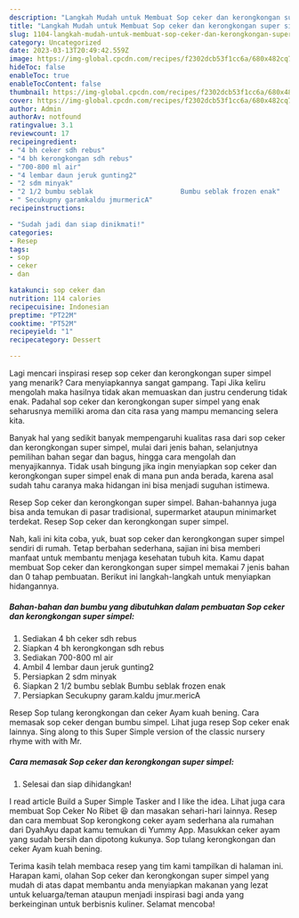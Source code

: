 ```yaml
---
description: "Langkah Mudah untuk Membuat Sop ceker dan kerongkongan super simpel Menu Buka Puas"
title: "Langkah Mudah untuk Membuat Sop ceker dan kerongkongan super simpel Menu Buka Puas"
slug: 1104-langkah-mudah-untuk-membuat-sop-ceker-dan-kerongkongan-super-simpel-menu-buka-puas
category: Uncategorized
date: 2023-03-13T20:49:42.559Z
image: https://img-global.cpcdn.com/recipes/f2302dcb53f1cc6a/680x482cq70/sop-ceker-dan-kerongkongan-super-simpel-foto-resep-utama.jpg
hideToc: false
enableToc: true
enableTocContent: false
thumbnail: https://img-global.cpcdn.com/recipes/f2302dcb53f1cc6a/680x482cq70/sop-ceker-dan-kerongkongan-super-simpel-foto-resep-utama.jpg
cover: https://img-global.cpcdn.com/recipes/f2302dcb53f1cc6a/680x482cq70/sop-ceker-dan-kerongkongan-super-simpel-foto-resep-utama.jpg
author: Admin
authorAv: notfound
ratingvalue: 3.1
reviewcount: 17
recipeingredient:
- "4 bh ceker sdh rebus"
- "4 bh kerongkongan sdh rebus"
- "700-800 ml air"
- "4 lembar daun jeruk gunting2"
- "2 sdm minyak"
- "2 1/2 bumbu seblak                      Bumbu seblak frozen enak"
- " Secukupny garamkaldu jmurmericA"
recipeinstructions:

- "Sudah jadi dan siap dinikmati!"
categories:
- Resep
tags:
- sop
- ceker
- dan

katakunci: sop ceker dan 
nutrition: 114 calories
recipecuisine: Indonesian
preptime: "PT22M"
cooktime: "PT52M"
recipeyield: "1"
recipecategory: Dessert

---
```



Lagi mencari inspirasi resep sop ceker dan kerongkongan super simpel yang menarik? Cara menyiapkannya sangat gampang. Tapi Jika keliru mengolah maka hasilnya tidak akan memuaskan dan justru cenderung tidak enak. Padahal sop ceker dan kerongkongan super simpel yang enak seharusnya memiliki aroma dan cita rasa yang mampu memancing selera kita.


Banyak hal yang sedikit banyak mempengaruhi kualitas rasa dari sop ceker dan kerongkongan super simpel, mulai dari jenis bahan, selanjutnya pemilihan bahan segar dan bagus, hingga cara mengolah dan menyajikannya. Tidak usah bingung jika ingin menyiapkan sop ceker dan kerongkongan super simpel enak di mana pun anda berada, karena asal sudah tahu caranya maka hidangan ini bisa menjadi suguhan istimewa.

Resep Sop ceker dan kerongkongan super simpel. Bahan-bahannya juga bisa anda temukan di pasar tradisional, supermarket ataupun minimarket terdekat. Resep Sop ceker dan kerongkongan super simpel.


Nah, kali ini kita coba, yuk, buat sop ceker dan kerongkongan super simpel sendiri di rumah. Tetap berbahan sederhana, sajian ini bisa memberi manfaat untuk membantu menjaga kesehatan tubuh kita. Kamu dapat membuat Sop ceker dan kerongkongan super simpel memakai 7 jenis bahan dan 0 tahap pembuatan. Berikut ini langkah-langkah untuk menyiapkan hidangannya.

<!--inarticleads1-->

##### Bahan-bahan dan bumbu yang dibutuhkan dalam pembuatan Sop ceker dan kerongkongan super simpel:

1. Sediakan 4 bh ceker sdh rebus
1. Siapkan 4 bh kerongkongan sdh rebus
1. Sediakan 700-800 ml air
1. Ambil 4 lembar daun jeruk gunting2
1. Persiapkan 2 sdm minyak
1. Siapkan 2 1/2 bumbu seblak                      Bumbu seblak frozen enak
1. Persiapkan  Secukupny garam.kaldu jmur.mericA


Resep Sop tulang kerongkongan dan ceker Ayam kuah bening. Cara memasak sop ceker dengan bumbu simpel. Lihat juga resep Sop ceker enak lainnya. Sing along to this Super Simple version of the classic nursery rhyme with with Mr. 

<!--inarticleads2-->

##### Cara memasak Sop ceker dan kerongkongan super simpel:


1. Selesai dan siap dihidangkan!

I read article Build a Super Simple Tasker and I like the idea. Lihat juga cara membuat Sop Ceker No Ribet 😆 dan masakan sehari-hari lainnya. Resep dan cara membuat Sop kerongkong ceker ayam sederhana ala rumahan dari DyahAyu dapat kamu temukan di Yummy App. Masukkan ceker ayam yang sudah bersih dan dipotong kukunya. Sop tulang kerongkongan dan ceker Ayam kuah bening. 

Terima kasih telah membaca resep yang tim kami tampilkan di halaman ini. Harapan kami, olahan Sop ceker dan kerongkongan super simpel yang mudah di atas dapat membantu anda menyiapkan makanan yang lezat untuk keluarga/teman ataupun menjadi inspirasi bagi anda yang berkeinginan untuk berbisnis kuliner. Selamat mencoba!
